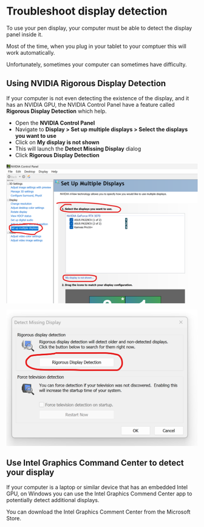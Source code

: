 # Troubleshoot display detection

To use your pen display, your computer must be able to detect the display panel inside it.

Most of the time, when you plug in your tablet to your comptuer this will work automatically.

Unfortunately, sometimes your computer can sometimes have difficulty.

## Using NVIDIA Rigorous Display Detection

If your computer is not even detecting the existence of the display, and it has an NVIDIA GPU, the NVIDIA Control Panel have a feature called **Rigorous Display Detection** which help.

* Open the **NVIDIA Control Panel**
* Navigate to **Display > Set up multiple displays >  Select the displays you want to use**&#x20;
* Click on **My display is not shown**&#x20;
* This will launch the **Detect Missing Display** dialog
* Click **Rigorous Display Detection**



![](<../.gitbook/assets/image (293).png>)



![](<../.gitbook/assets/image (6).png>)

## Use Intel Graphics Command Center to detect your display

If your computer is a laptop or similar device that has an embedded Intel GPU, on Windows you can use the Intel Graphics Commend Center app to potentially detect additional displays.

You can download the Intel Graphics Comment Center from the Microsoft Store.
